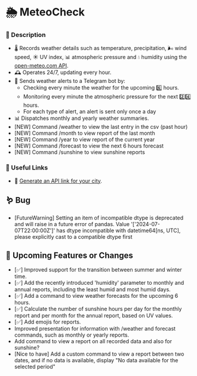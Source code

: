 # 🌦 MeteoCheck 

### 📌 Description 
* 🌡️ Records weather details such as temperature, precipitation, 🌬️ wind speed, ☀️ UV index, 📊 atmospheric pressure and 💧 humidity using the [open-meteo.com API](https://open-meteo.com/en/docs).
* 🕰️ Operates 24/7, updating every hour.
* 🚨 Sends weather alerts to a Telegram bot by:
  * Checking every minute the weather for the upcoming 6️⃣ hours.
  * Monitoring every minute the atmospheric pressure for the next 2️⃣4️⃣ hours.
  * For each type of alert, an alert is sent only once a day
* 📊 Dispatches monthly and yearly weather summaries.
* [NEW] Command /weather to view the last entry in the csv (past hour)
* [NEW] Command /month to view report of the last month  
* [NEW] Command /year to view report of the current year  
* [NEW] Command /forecast to view the next 6 hours forecast
* [NEW] Command /sunshine to view sunshine reports

### 🔗 Useful Links
* 🔗 [Generate an API link for your city](https://open-meteo.com/en/docs).

## 🪱 Bug
* [FutureWarning] Setting an item of incompatible dtype is deprecated and will raise in a future error of pandas. Value '['2024-07-07T22:00:00Z']' has dtype incompatible with datetime64[ns, UTC], please explicitly cast to a compatible dtype first
  
## 🚀 Upcoming Features or Changes
* [✅] Improved support for the transition between summer and winter time.  
* [✅] Add the recently introduced 'humidity' parameter to monthly and annual reports, including the least humid and most humid days.
* [✅] Add a command to view weather forecasts for the upcoming 6 hours.
* [✅] Calculate the number of sunshine hours per day for the monthly report and per month for the annual report, based on UV values.
* [✅] Add emojis for reports.
* Improved presentation for information with /weather and forecast commands, such as monthly or yearly reports.
* Add command to view a report on all recorded data and also for sunshine?
* [Nice to have] Add a custom command to view a report between two dates, and if no data is available, display "No data available for the selected period"
